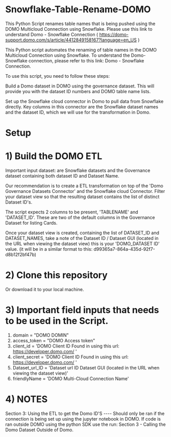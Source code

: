 # Snowflake-Table-Rename-DOMO

This Python Script renames table names that is being pushed using the DOMO Multicloud Connection using Snowflake. Please use this link to understand Domo - Snowflake Connection ( https://domo-support.domo.com/s/article/4412849158167?language=en_US )

This Python script automates the renaming of table names in the DOMO Multicloud Connection using Snowflake. To understand the Domo-Snowflake connection, please refer to this link: Domo - Snowflake Connection.

To use this script, you need to follow these steps:

Build a Domo dataset in DOMO using the governance dataset. This will provide you with the dataset ID numbers and DOMO table name lists.

Set up the Snowflake cloud connector in Domo to pull data from Snowflake directly. Key columns in this connector are the Snowflake dataset names and the dataset ID, which we will use for the transformation in Domo.

# Setup

# 1) Build the DOMO ETL 

Important input dataset: are Snowflake datasets and the Governance dataset containing both dataset ID and Dataset Name.

Our recommendation is to create a ETL transformation on top of the 'Domo Governance Datasets Connector' and the Snowflake cloud Connector. Filter your dataset view so that the resulting dataset contains the list of distinct Dataset ID's.

The script expects 2 columns to be present, 'TABLENAME' and 'DATASET_ID'. These are two of the default columns in the Governance Dataset for listing Cards.

Once your dataset view is created, containing the list of DATASET_ID and DATASET_NAMES, take a note of the Dataset ID / Dataset GUI (located in the URL when viewing the dataset view) this is your 'DOMO_DATASET ID' value. (it will be in a similar format to this: d99365a7-864a-435d-92f7-d8b12f2bf47b)

# 2) Clone this repository

Or download it to your local machine.

# 3) Important field inputs that needs to be used in the Script.

1) domain         = "DOMO DOMIN"
2) access_token   = "DOMO Access token"
3) client_id      = 'DOMO Client ID Found in using this url: https://developer.domo.com/ '
4) client_secret  = 'DOMO Client ID Found in using this url: https://developer.domo.com/ '
5) Dataset_url_ID = 'Dataset url ID Dataset GUI (located in the URL when viewing the dataset view)'
6) friendlyName   = 'DOMO Multi-Cloud Connection Name'

# 4) NOTES
Section 3: Using the ETL to get the Domo ID'S ---- Should only be ran if the connection is being set up using the jupyter notebook in DOMO. 
If code is ran outside DOMO using the python SDK use the run: Section 3 - Calling the Domo Dataset Outside of Domo.



